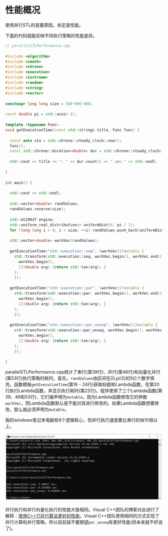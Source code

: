 # 性能概况

使用并行STL的首要原因，肯定是性能。

下面的代码就能反映不同执行策略的性能差异。

```c++
// parallelSTLPerformance.cpp

#include <algorithm>
#include <cmath>
#include <chrono>
#include <execution>
#include <iostream>
#include <random>
#include <string>
#include <vector>

constexpr long long size = 500'000'000;

const double pi = std::acos(-1);

template <typename Func>
void getExecutionTime(const std::string& title, Func func) {

  const auto sta = std::chrono::steady_clock::now();
  func();
  const std::chrono::duration<double> dur = std::chrono::steady_clock::now() - sta;

  std::cout << title << ": " << dur.count() << " sec." << std::endl;

}

int main() {

  std::cout << std::endl;

  std::vector<double> randValues;
  randValues.reserve(size);

  std::mt19937 engine;
  std::uniform_real_distribution<> uniformDist(0, pi / 2);
  for (long long i = 0; i < size; ++i) randValues.push_back(uniformDist(engine));

  std::vector<double> workVec(randValues);

  getExecutionTime("std::execution::seq", [workVec]()mutable {
    std::transform(std::execution::seq, workVec.begin(), workVec.end(),
      workVec.begin(),
      [](double arg) {return std::tan(arg); }
    );
    });

  getExecutionTime("std::execution::par", [workVec]()mutable {
    std::transform(std::execution::par, workVec.begin(), workVec.end(),
      workVec.begin(),
      [](double arg) {return std::tan(arg); }
    );
    });

  getExecutionTime("std::execution::par_unseq", [workVec]()mutable {
    std::transform(std::execution::par_unseq, workVec.begin(), workVec.end(),
      workVec.begin(),
      [](double arg) {return std::tan(arg); }
    );
    });

}
```

parallelSTLPerformance.cpp统计了串行(第39行)、并行(第46行)和向量化并行(第53行)执行策略的耗时。首先，`randValues`由区间在[0,pi/2)的5亿个数字填充。函数模板`getExecutionTime`(第16 - 24行)获取标题和Lambda函数，在第20行执行Lambda函数，并显示执行耗时(第22行)。程序使用了三个Lambda函数(第39、46和53行)，它们被声明为`mutable`。因为Lambda函数修改它的参数`workVec`，而Lambda函数默认是不能对其进行修改的。如果Lambda函数想要修改，那么就必须声明为`mutable`。

我的windows笔记本电脑有8个逻辑核心，但并行执行速度要比串行的快10倍以上。

![](../../../images/detail/Parallel-Algorithms-of-the-Standard/9.png)

并行执行和并行向量化执行的性能大致相同。Visual C++团队的博客对此进行了解释：[使用C++17并行算法更好的性能]( https://blogs.msdn.microsoft.com/vcblog/2018/09/11/using-c17-parallel-algorithms-for-better-performance)。Visual C++团队使用相同的方式实现了并行计算和并行策略，所以目前就不要期望`par_unseq`有更好性能(但未来就不好说了)。